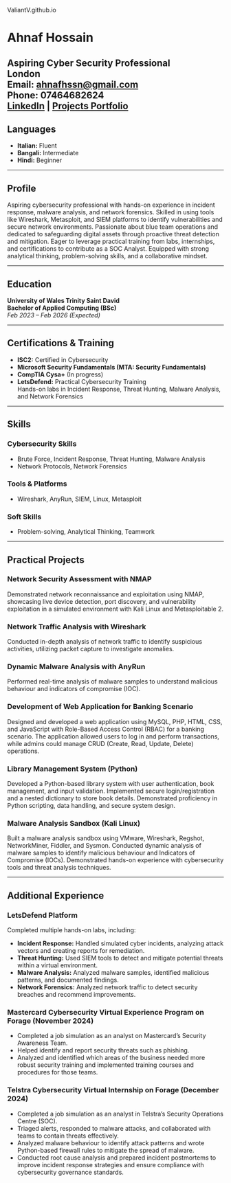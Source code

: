 ValiantV.github.io
# Ahnaf Hossain

**Aspiring Cyber Security Professional**  
London  
**Email:** ahnafhssn@gmail.com  
**Phone:** 07464682624  
[**LinkedIn**](https://linkedin.com/in/ahnaf-h-3a10a81ab) | [**Projects Portfolio**](https://blueateam.wixsite.com/cybersec)
---

## Languages
- **Italian:** Fluent  
- **Bangali:** Intermediate  
- **Hindi:** Beginner  

---

## Profile
Aspiring cybersecurity professional with hands-on experience in incident response, malware analysis, and network forensics. Skilled in using tools like Wireshark, Metasploit, and SIEM platforms to identify vulnerabilities and secure network environments. Passionate about blue team operations and dedicated to safeguarding digital assets through proactive threat detection and mitigation. Eager to leverage practical training from labs, internships, and certifications to contribute as a SOC Analyst. Equipped with strong analytical thinking, problem-solving skills, and a collaborative mindset.

---

## Education
**University of Wales Trinity Saint David**  
**Bachelor of Applied Computing (BSc)**  
_Feb 2023 – Feb 2026 (Expected)_

---

## Certifications & Training
- **ISC2:** Certified in Cybersecurity  
- **Microsoft Security Fundamentals (MTA: Security Fundamentals)**  
- **CompTIA Cysa+** (In progress)  
- **LetsDefend:** Practical Cybersecurity Training  
  Hands-on labs in Incident Response, Threat Hunting, Malware Analysis, and Network Forensics  

---

## Skills

### Cybersecurity Skills
- Brute Force, Incident Response, Threat Hunting, Malware Analysis  
- Network Protocols, Network Forensics  

### Tools & Platforms
- Wireshark, AnyRun, SIEM, Linux, Metasploit  

### Soft Skills
- Problem-solving, Analytical Thinking, Teamwork  

---

## Practical Projects

### Network Security Assessment with NMAP
Demonstrated network reconnaissance and exploitation using NMAP, showcasing live device detection, port discovery, and vulnerability exploitation in a simulated environment with Kali Linux and Metasploitable 2.

### Network Traffic Analysis with Wireshark
Conducted in-depth analysis of network traffic to identify suspicious activities, utilizing packet capture to investigate anomalies.

### Dynamic Malware Analysis with AnyRun
Performed real-time analysis of malware samples to understand malicious behaviour and indicators of compromise (IOC).

### Development of Web Application for Banking Scenario
Designed and developed a web application using MySQL, PHP, HTML, CSS, and JavaScript with Role-Based Access Control (RBAC) for a banking scenario. The application allowed users to log in and perform transactions, while admins could manage CRUD (Create, Read, Update, Delete) operations.  

### Library Management System (Python)
Developed a Python-based library system with user authentication, book management, and input validation. Implemented secure login/registration and a nested dictionary to store book details. Demonstrated proficiency in Python scripting, data handling, and secure system design.

### Malware Analysis Sandbox (Kali Linux)
Built a malware analysis sandbox using VMware, Wireshark, Regshot, NetworkMiner, Fiddler, and Sysmon. Conducted dynamic analysis of malware samples to identify malicious behaviour and Indicators of Compromise (IOCs). Demonstrated hands-on experience with cybersecurity tools and threat analysis techniques.

---

## Additional Experience

### LetsDefend Platform
Completed multiple hands-on labs, including:  
- **Incident Response:** Handled simulated cyber incidents, analyzing attack vectors and creating reports for remediation.  
- **Threat Hunting:** Used SIEM tools to detect and mitigate potential threats within a virtual environment.  
- **Malware Analysis:** Analyzed malware samples, identified malicious patterns, and documented findings.  
- **Network Forensics:** Analyzed network traffic to detect security breaches and recommend improvements.  

### Mastercard Cybersecurity Virtual Experience Program on Forage (November 2024)
- Completed a job simulation as an analyst on Mastercard’s Security Awareness Team.  
- Helped identify and report security threats such as phishing.  
- Analyzed and identified which areas of the business needed more robust security training and implemented training courses and procedures for those teams.  

### Telstra Cybersecurity Virtual Internship on Forage (December 2024)
- Completed a job simulation as an analyst in Telstra’s Security Operations Centre (SOC).  
- Triaged alerts, responded to malware attacks, and collaborated with teams to contain threats effectively.  
- Analyzed malware behaviour to identify attack patterns and wrote Python-based firewall rules to mitigate the spread of malware.  
- Conducted root cause analysis and prepared incident postmortems to improve incident response strategies and ensure compliance with cybersecurity governance standards.  

